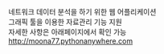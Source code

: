 네트워크 데이터 분석을 하기 위한 웹 어플리케이션<br>
그래픽 툴을 이용한 자료관리 기능 지원<br>
자세한 사항은 아래페이지에서 확인 가능<br>
http://moona77.pythonanywhere.com
